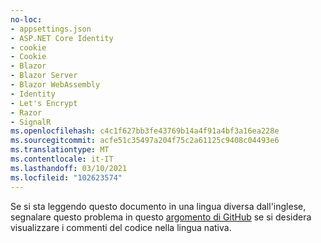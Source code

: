 ```yaml
---
no-loc:
- appsettings.json
- ASP.NET Core Identity
- cookie
- Cookie
- Blazor
- Blazor Server
- Blazor WebAssembly
- Identity
- Let's Encrypt
- Razor
- SignalR
ms.openlocfilehash: c4c1f627bb3fe43769b14a4f91a4bf3a16ea228e
ms.sourcegitcommit: acfe51c35497a204f75c2a61125c9408c04493e6
ms.translationtype: MT
ms.contentlocale: it-IT
ms.lasthandoff: 03/10/2021
ms.locfileid: "102623574"
---
```

Se si sta leggendo questo documento in una lingua diversa dall'inglese, segnalare questo problema in questo [argomento di GitHub](https://github.com/dotnet/AspNetCore.Docs/issues/16455) se si desidera visualizzare i commenti del codice nella lingua nativa.